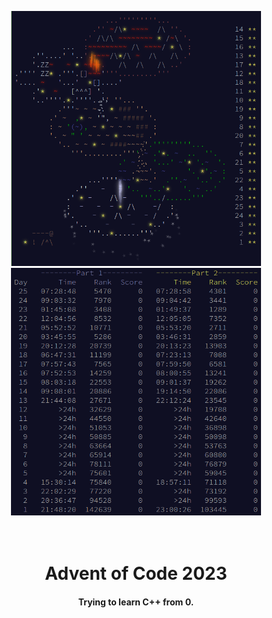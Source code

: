 <p align="center">
    <img src="./img/calendar.png" alt="Calendar" width="400px">
    <img src="./img/leaderboard.png" alt="Leaderboard" width="400px">
</p>
<h1 align="center">
    <br>
    Advent of Code 2023
    <br>
</h1>

<h4 align="center">Trying to learn C++ from 0.</h4>
